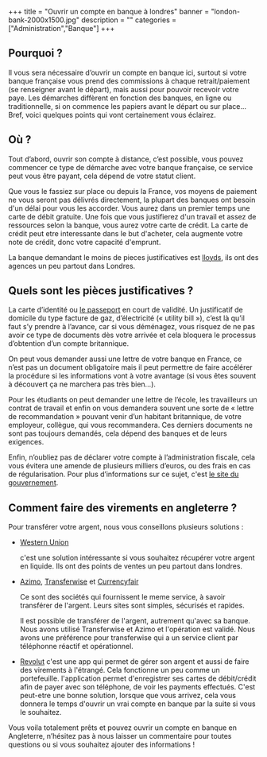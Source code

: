 +++
title = "Ouvrir un compte en banque à londres"
banner = "london-bank-2000x1500.jpg"
description = ""
categories = ["Administration","Banque"]
+++

## Pourquoi ? 

Il vous sera nécessaire d’ouvrir un compte en banque ici, surtout si votre banque française vous prend des commissions à chaque retrait/paiement (se renseigner avant le départ), mais aussi pour pouvoir recevoir votre paye. Les démarches
diffèrent en fonction des banques, en ligne ou traditionnelle, si on commence les papiers avant le départ ou sur place… Bref, voici quelques points qui vont certainement vous éclairez.

## Où ?

Tout d’abord, ouvrir son compte à distance, c’est possible, vous pouvez commencer ce type de démarche avec votre banque française, ce service peut vous être payant, cela dépend de votre statut client.

Que vous le fassiez sur place ou depuis la France, vos moyens de paiement ne vous seront pas délivrés directement, la plupart des banques ont besoin d'un délai pour vous les accorder. Vous aurez dans un premier temps une carte de débit
gratuite. Une fois que vous justifierez d'un travail et assez de ressources selon la banque, vous aurez votre carte de crédit. La carte de crédit peut etre interessante dans le but d'acheter, cela augmente votre note de crédit,
donc votre capacité d'emprunt.

La banque demandant le moins de pieces justificatives est <a href="https://www.lloydsbank.com/online-banking/home.asp">lloyds</a>, ils ont des agences un peu partout dans Londres. 

## Quels sont les pièces justificatives ?

La carte d’identité ou <a href="/fr/blog/le-passeport-a-londres">le passeport</a> en court de validité. Un justificatif de domicile du type facture de gaz, d’électricité (« utility bill »), c’est là qu’il faut s’y prendre à l’avance, car
si vous déménagez, vous risquez de ne pas avoir ce type de documents dès votre arrivée et cela bloquera le processus d’obtention d’un compte britannique.

On peut vous demander aussi une lettre de votre banque en France, ce n’est pas un document obligatoire mais il peut permettre de faire accélérer la procédure si les informations vont à votre avantage (si vous êtes souvent à découvert
ça ne marchera pas très bien…).

Pour les étudiants on peut demander une lettre de l’école, les travailleurs un contrat de travail et enfin on vous demandera souvent une sorte de « lettre de recommandation » pouvant venir d’un habitant britannique, de votre employeur,
collègue, qui vous recommandera. Ces derniers documents ne sont pas toujours demandés, cela dépend des banques et de leurs exigences.

Enfin, n’oubliez pas de déclarer votre compte à l’administration fiscale, cela vous évitera une amende de plusieurs milliers d’euros, ou des frais en cas de régularisation. Pour plus d’informations sur ce sujet, c'est <a href="https://www.impots.gouv.fr/portail/">le site du gouvernement</a>.

## Comment faire des virements en angleterre ?

Pour transférer votre argent, nous vous conseillons plusieurs solutions : 
<ul>
<li><a href="https://www.westernunion.com/fr/fr/accueil.html">Western Union</a> 

c'est une solution intéressante si vous souhaitez récupérer votre argent en liquide. Ils ont des points de ventes un peu partout dans londres.</li>
<li><a href="https://azimo.com/fr/">Azimo</a>, <a href="https://transferwise.com/">Transferwise</a> et <a href="https://www.currencyfair.com/?channel=RL6G71">Currencyfair</a>

Ce sont des sociétés qui fournissent le meme service, à savoir transférer
de l'argent. Leurs sites sont simples, sécurisés et rapides. 

Il est possible de transférer de l'argent, autrement qu'avec sa banque. Nous avons utilisé Transferwise et Azimo et l'opération est validé. Nous avons une
préférence pour transferwise qui a un service client par téléphonne réactif et opérationnel.</li>
<li><a href="https://revolut.com/">Revolut</a> c'est une app qui permet de gérer son argent et aussi de faire des virements à l'étrangé. Cela fonctionne un peu comme un portefeuille. l'application permet d'enregistrer ses cartes de débit/crédit afin de payer avec son téléphone, de voir les payments effectués. C'est peut-etre une bonne solution, lorsque que vous arrivez, cela vous donnera le temps d'ouvrir un vrai compte en banque par la suite si vous le souhaitez. </li>
</ul>

Vous voila totalement prêts et pouvez ouvrir un compte en banque en Angleterre, n’hésitez pas à nous laisser un commentaire pour toutes questions ou si vous souhaitez ajouter des informations !
